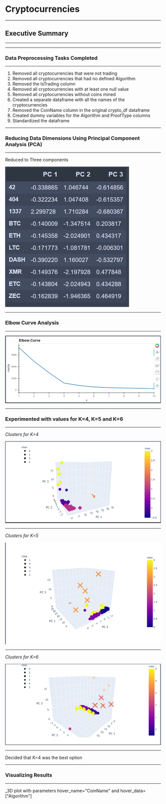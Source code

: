 # Cryptocurrencies
---------------------------------------------------------------------------------------------------
## Executive Summary
---------------------------------------------------------------------------------------------------
--------------------------------------
### Data Preprocessing Tasks Completed
--------------------------------------
1. Removed all cryptocurrencies that were not trading
2. Removed all cryptocurrencies that had no defined Algorithm
3. Removed the IsTrading column
4. Removed all cryptocurrencies with at least one null value
5. Removed all cryptocurrencies without coins mined
6. Created a separate dataframe with all the names of the cryptocurrencies
7. Removed the CoinName column in the original crypto_df dataframe
8. Created dummy variables for the Algorithm and ProofType columns
9. Standardized the dataframe

---------------------------------------------------------------------
### Reducing Data Dimensions Using Principal Component Analysis (PCA)
---------------------------------------------------------------------

Reduced to Three components

![](https://github.com/GR8505/Cryptocurrencies/blob/master/Images/I1.png)

------------------------
### Elbow Curve Analysis
------------------------

![](https://github.com/GR8505/Cryptocurrencies/blob/master/Images/I2.png)

-------------------------------------------------------------------------
### Experimented with values for K=4, K=5 and K=6
-------------------------------------------------------------------------
_Clusters for K=4_

![](https://github.com/GR8505/Cryptocurrencies/blob/master/Images/K4.png)

-------------------------------------------------------------------------
_Clusters for K=5_

![](https://github.com/GR8505/Cryptocurrencies/blob/master/Images/K5.png)

------------------------------------------------------------------------
_Clusters for K=6_

![](https://github.com/GR8505/Cryptocurrencies/blob/master/Images/K6.png)

-------------------------------------------------------------------------

Decided that K=4 was the best option

-----------------------
### Visualizing Results
-----------------------

_3D plot with parameters hover_name="CoinName" and hover_data=["Algorithm"]

![]()
